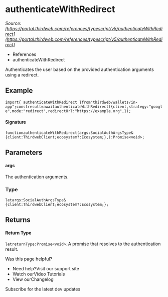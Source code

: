 # authenticateWithRedirect

*Source: [https://portal.thirdweb.com/references/typescript/v5/authenticateWithRedirect](https://portal.thirdweb.com/references/typescript/v5/authenticateWithRedirect)*

* References
* authenticateWithRedirect

Authenticates the user based on the provided authentication arguments using a redirect.

## Example

`import{ authenticateWithRedirect }from"thirdweb/wallets/in-app";constresult=awaitauthenticateWithRedirect({client,strategy:"google",mode:"redirect",redirectUrl:"https://example.org",});`
#### Signature

`functionauthenticateWithRedirect(args:SocialAuthArgsType&{client:ThirdwebClient;ecosystem?:Ecosystem;},):Promise<void>;`
## Parameters

#### args

The authentication arguments.

### Type

`letargs:SocialAuthArgsType&{client:ThirdwebClient;ecosystem?:Ecosystem;};`
## Returns

#### Return Type

`letreturnType:Promise<void>;`A promise that resolves to the authentication result.

Was this page helpful?

* Need help?Visit our support site
* Watch ourVideo Tutorials
* View ourChangelog

Subscribe for the latest dev updates


